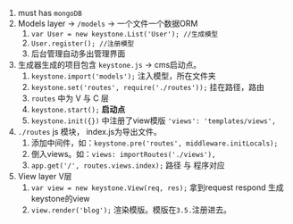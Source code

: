 1. must has `mongoDB`
2. Models layer -\> `/models` -\> 一个文件一个数据ORM
    1. `var User = new keystone.List('User'); //生成模型`
    2. `User.register(); //注册模型`
    3. 后台管理自动多出管理界面
3. 生成器生成的项目包含 `keystone.js` -\> cms启动点。
    1. `keystone.import('models');` 注入模型，所在文件夹
    2. `keystone.set('routes', require('./routes'));` 挂在路径，路由
    3. `routes` 中为 V 与 C 层
    4. `keystone.start();` **启动点**
    5. `keystone.init({})` 中注册了view模版 `'views': 'templates/views',`
4. `./routes` js 模块， index.js为导出文件。
    1. 添加中间件，如：`keystone.pre('routes', middleware.initLocals);`
    2. 倒入views。如：`views: importRoutes('./views'),`
    3. `app.get('/', routes.views.index);` 路径 与 程序对应
5. View layer V层
    1. `var view = new keystone.View(req, res);` 拿到request respond 生成keystone的view
    2. `view.render('blog');` 渲染模版。模版在`3.5.`注册进去。

